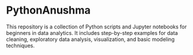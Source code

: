 # PythonAnushma
This repository is a collection of Python scripts and Jupyter notebooks for beginners in data analytics. It includes step-by-step examples for data cleaning, exploratory data analysis, visualization, and basic modeling techniques.
